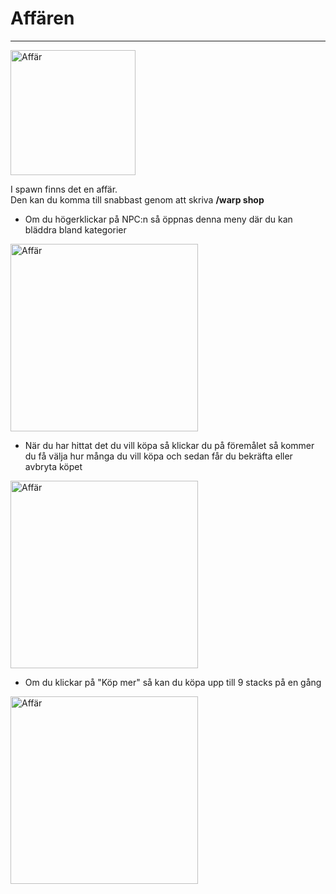 # Affären
---
<img src="../bilder/affär.png" alt="Affär" width="200"/>

I spawn finns det en affär.  
Den kan du komma till snabbast genom att skriva **/warp shop**

- Om du högerklickar på NPC:n så öppnas denna meny där du kan bläddra bland kategorier  
<img src="../bilder/affärmeny.png" alt="Affär" width="300"/>

- När du har hittat det du vill köpa så klickar du på föremålet så kommer du få välja hur många du vill köpa och sedan får du bekräfta eller avbryta köpet  
<img src="../bilder/köpmeny.png" alt="Affär" width="300"/>

- Om du klickar på "Köp mer" så kan du köpa upp till 9 stacks på en gång  
<img src="../bilder/affärstack.png" alt="Affär" width="300"/>